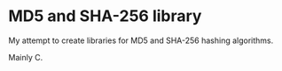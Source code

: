 # MD5 and SHA-256 library

My attempt to create libraries for MD5 and SHA-256 hashing algorithms.

Mainly C.
